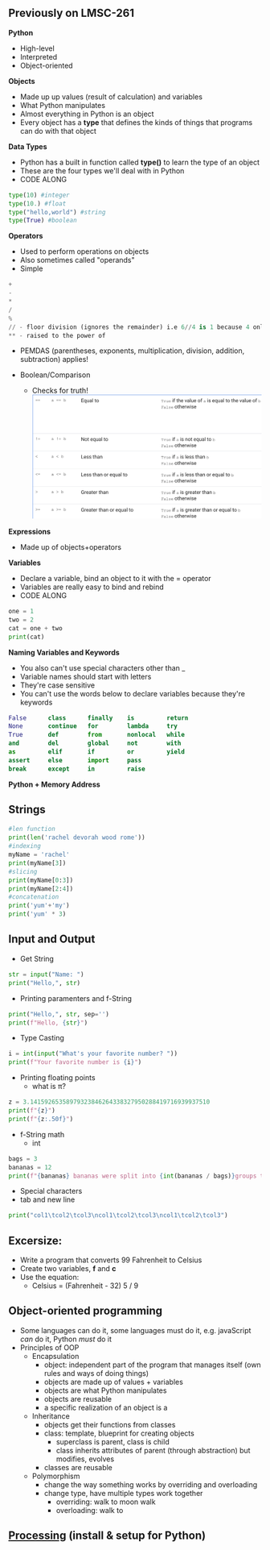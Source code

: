 ## Previously on LMSC-261
**Python**
- High-level
- Interpreted
- Object-oriented

**Objects**
- Made up up values (result of calculation) and variables
- What Python manipulates
- Almost everything in Python is an object
- Every object has a **type** that defines the kinds of things that programs can do with that object

**Data Types**
- Python has a built in function called **type()** to learn the type of an object
- These are the four types we'll deal with in Python
- CODE ALONG
```Python
type(10) #integer
type(10.) #float
type("hello,world") #string
type(True) #boolean
```
**Operators**
- Used to perform operations on objects
- Also sometimes called "operands"
- Simple
```Python
+
-
*
/
%
// - floor division (ignores the remainder) i.e 6//4 is 1 because 4 only goes into 6 once.
** - raised to the power of
```
- PEMDAS (parentheses, exponents, multiplication, division, addition, subtraction) applies!

- Boolean/Comparison
	- Checks for truth!
![Boolean Diagram](bool.png)

**Expressions**
- Made up of objects+operators

**Variables**
- Declare a variable, bind an object to it with the = operator
- Variables are really easy to bind and rebind
- CODE ALONG
```Python
one = 1
two = 2
cat = one + two
print(cat)
```
**Naming Variables and Keywords**
- You also can't use special characters other than _
- Variable names should start with letters
- They're case sensitive
- You can't use the words below to declare variables because they're keywords
```Python
False      class      finally    is         return
None       continue   for        lambda     try
True       def        from       nonlocal   while
and        del        global     not        with
as         elif       if         or         yield
assert     else       import     pass
break      except     in         raise
```
**Python + Memory Address**

## Strings
```Python
#len function
print(len('rachel devorah wood rome'))
#indexing
myName = 'rachel'
print(myName[3])
#slicing
print(myName[0:3])
print(myName[2:4])
#concatenation
print('yum'+'my')
print('yum' * 3)
```

## Input and Output
- Get String
```Python
str = input("Name: ")
print("Hello,", str)
```
- Printing paramenters and f-String
```Python
print("Hello,", str, sep='')
print(f"Hello, {str}")
```

- Type Casting
```Python
i = int(input("What's your favorite number? "))
print(f"Your favorite number is {i}")
```

- Printing floating points
	- what is π?
```Python
z = 3.14159265358979323846264338327950288419716939937510
print(f"{z}")
print(f"{z:.50f}")
```
- f-String math
	- int
```Python
bags = 3
bananas = 12
print(f"{bananas} bananas were split into {int(bananas / bags)}groups to fit into {bags} bags.")
```
- Special characters
- tab and new line
```Python
print("col1\tcol2\tcol3\ncol1\tcol2\tcol3\ncol1\tcol2\tcol3")
```
## Excersize:
- Write a program that converts 99 Fahrenheit to Celsius
- Create two variables, **f** and **c**
- Use the equation:
	- Celsius = (Fahrenheit - 32)  5 / 9

## Object-oriented programming
- Some languages can do it, some languages must do it, e.g. javaScript *can* do it, Python *must* do it
- Principles of OOP
    - Encapsulation
  		- object: independent part of the program that manages itself (own rules and ways of doing things)
      - objects are made up of values + variables
      - objects are what Python manipulates
      - objects are reusable
      - a specific realization of an object is a
  	- Inheritance
      - objects get their functions from classes
      - class: template, blueprint for creating objects
  		- superclass is parent, class is child
  		- class inherits attributes of parent (through abstraction) but modifies, evolves
      - classes are reusable
  	- Polymorphism
  		- change the way something works by overriding and overloading
      - change type, have multiple types work together
  		- overriding: walk to moon walk
  		- overloading: walk to

## [Processing](https://processing.org/download) (install & setup for Python)

